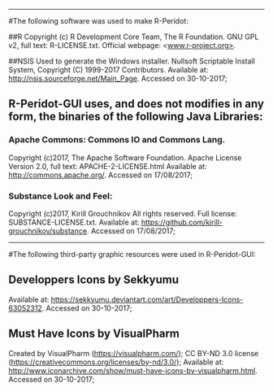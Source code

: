 -------------------------------------------------------------
#The following software was used to make R-Peridot:

##R
Copyright (c) R Development Core Team, The R Foundation.
GNU GPL v2, full text: R-LICENSE.txt. 
Official webpage: <www.r-project.org>.

##NSIS
Used to generate the Windows installer.
Nullsoft Scriptable Install System, Copyright (C) 1999-2017 Contributors.
Available at: http://nsis.sourceforge.net/Main_Page. Accessed on 30-10-2017;

## R-Peridot-GUI uses, and does not modifies in any form, the binaries of the following Java Libraries:
### Apache Commons: Commons IO and Commons Lang.
Copyright (c)2017, The Apache Software Foundation.
Apache License Version 2.0, full text: APACHE-2-LICENSE.html
Available at: http://commons.apache.org/. Accessed on 17/08/2017;

### Substance Look and Feel:
Copyright (c)2017, Kirill Grouchnikov
All rights reserved. Full license: SUBSTANCE-LICENSE.txt.
Available at: https://github.com/kirill-grouchnikov/substance. Accessed on 17/08/2017;

--------------------------------------------------------------
#The following third-party graphic resources were used in R-Peridot-GUI:

## Developpers Icons by Sekkyumu
Available at: https://sekkyumu.deviantart.com/art/Developpers-Icons-63052312. Accessed on 30-10-2017;
## Must Have Icons by VisualPharm
Created by VisualPharm (https://visualpharm.com/);
CC BY-ND 3.0 license (https://creativecommons.org/licenses/by-nd/3.0/);
Available at: http://www.iconarchive.com/show/must-have-icons-by-visualpharm.html. Accessed on 30-10-2017;